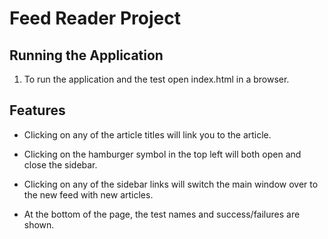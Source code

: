 # Feed Reader Project

## Running the Application

1. To run the application and the test open index.html in a browser.

## Features

* Clicking on any of the article titles will link you to the article.

* Clicking on the hamburger symbol in the top left will both open and close the sidebar.

* Clicking on any of the sidebar links will switch the main window over to the new feed with new articles.

* At the bottom of the page, the test names and success/failures are shown.